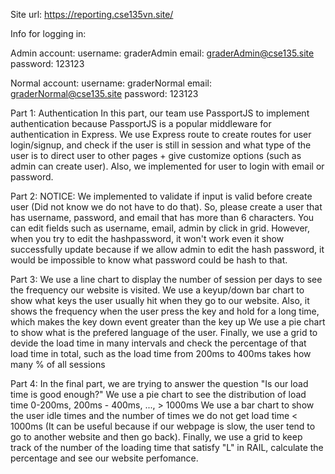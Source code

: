 
Site url:
https://reporting.cse135vn.site/

Info for logging in:

Admin account:
username: graderAdmin
email: graderAdmin@cse135.site
password: 123123

Normal account:
username: graderNormal
email: graderNormal@cse135.site
password: 123123

Part 1: Authentication
	In this part, our team use PassportJS to implement authentication because PassportJS is a popular middleware for authentication in Express.
	We use Express route to create routes for user login/signup, and check if the user is still in session and what type of the user is to direct user to other pages + give customize options (such as admin can create user). Also, we implemented for user to login with email or password. 

Part 2:
	NOTICE: We implemented to validate if input is valid before create user (Did not know we do not have to do that). So, please create a user that has username, password, and email that has more than 6 characters.
	You can edit fields such as username, email, admin by click in grid. However, when you try to edit the hashpassword, it won't work even it show successfully update because if we allow admin to edit the hash password, it would be impossible to know what password could be hash to that.
	
Part 3:
	We use a line chart to display the number of session per days to see the frequency our website is visited.
	We use a keyup/down bar chart to show what keys the user usually hit when they go to our website. Also, it shows the frequency when the user press the key and hold for a long time, which makes the key down event greater than the key up
	We use a pie chart to show what is the prefered language of the user.
	Finally, we use a grid to devide the load time in many intervals and check the percentage of that load time in total, such as the load time from 200ms to 400ms takes how many % of all sessions

Part 4:
	In the final part, we are trying to answer the question "Is our load time is good enough?" 
	We use a pie chart to see the distribution of load time 0-200ms, 200ms - 400ms, ..., > 1000ms
	We use a bar chart to show the user idle times and the number of times we do not get load time < 1000ms (It can be useful because if our webpage is slow, the user tend to go to another website and then go back).
	Finally, we use a grid to keep track of the number of the loading time that satisfy "L" in RAIL, calculate the percentage and see our website perfomance.

